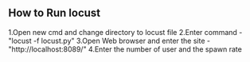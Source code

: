 ## How to Run locust

1.Open new cmd and change directory to locust file
2.Enter command - "locust -f locust.py"
3.Open Web browser and enter the site  - "http://localhost:8089/"
4.Enter the number of user and the spawn rate